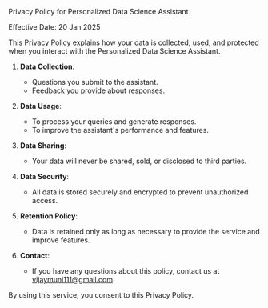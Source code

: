 Privacy Policy for Personalized Data Science Assistant

Effective Date: 20 Jan 2025

This Privacy Policy explains how your data is collected, used, and protected when you interact with the Personalized Data Science Assistant.

1. **Data Collection**:
   - Questions you submit to the assistant.
   - Feedback you provide about responses.

2. **Data Usage**:
   - To process your queries and generate responses.
   - To improve the assistant's performance and features.

3. **Data Sharing**:
   - Your data will never be shared, sold, or disclosed to third parties.

4. **Data Security**:
   - All data is stored securely and encrypted to prevent unauthorized access.

5. **Retention Policy**:
   - Data is retained only as long as necessary to provide the service and improve features.

6. **Contact**:
   - If you have any questions about this policy, contact us at vijaymuni111@gmail.com.

By using this service, you consent to this Privacy Policy.


